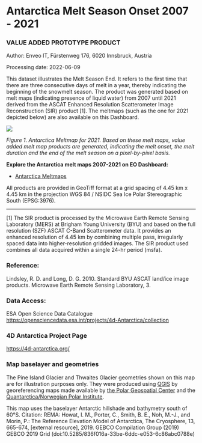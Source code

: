 # Antarctica Melt Season Onset 2007 - 2021 
### VALUE ADDED PROTOTYPE PRODUCT

Author: Enveo IT, Fürstenweg 176, 6020 Innsbruck, Austria

Processing date: 2022-06-09 

This dataset illustrates the Melt Season End. It refers to the first time that there are three consecutive days of melt in a year, thereby indicating the beginning of the snowmelt season. The product was generated based on melt maps (indicating presence of liquid water) from 2007 until 2021 derived from the ASCAT Enhanced Resolution Scatterometer Image Reconstruction (SIR) product [1]. The meltmaps (such as the one for 2021 depicted below) are also available on this Dashboard.

    
![](https://raw.githubusercontent.com/eurodatacube/eodash-assets/main/collections/ADD_Meltmap/ASCAT_AA_meltmap_2021.gif)
    
*Figure 1. Antarctica Meltmap for 2021. Based on these melt maps, value added melt map products are generated, indicating the melt onset, the melt duration and the end of the melt season on a pixel-by-pixel basis.*

**Explore the Antarctica melt maps 2007-2021 on EO Dashboard:**

* [Antarctica Meltmaps](https://eodashboard.org/explore?indicator=ADD_Meltmap)
    

All products are provided in GeoTiff format at a grid spacing of 4.45 km x 4.45 km in the projection WGS 84 / NSIDC Sea Ice Polar Stereographic South (EPSG:3976). 

------------------------------------------------
[1] The SIR product is processed by the Microwave Earth Remote Sensing Laboratory (MERS) at Brigham Young University (BYU) and based on the full resolution (SZF) ASCAT C-Band Scatterometer data. It provides an enhanced resolution of 4.45 km by combining multiple pass, irregularly spaced data into higher-resolution gridded images. The SIR product used combines all data acquired within a single 24-hr period (msfa). 

### Reference: 
Lindsley, R. D. and Long, D. G. 2010. Standard BYU ASCAT land/ice image products. Microwave Earth Remote Sensing Laboratory, 3.

### Data Access:
ESA Open Science Data Catalogue https://opensciencedata.esa.int/projects/4d-Antarctica/collection 

### 4D Antarctica Project Page
https://4d-antarctica.org/ 

### Map baselayer and geometries

The Pine Island Glacier and Thwaites Glacier geometries shown on this map are for illustration purposes only. They were produced using [QGIS](http://www.qgis.org) by georeferencing maps made available by [the Polar Geospatial Center](https://data.pgc.umn.edu/maps/antarctica/pgc/19/preview/Thwaites%20Glacier%20Regional.jpg) and  the [Quantarctica/Norwegian Polar Institute](https://www.carbonbrief.org/guest-post-how-close-is-the-west-antarctic-ice-sheet-to-a-tipping-point/).

This map uses the baselayer Antarctic hillshade and bathymetry south of 60°S. Citation: REMA: Howat, I. M., Porter, C., Smith, B. E., Noh, M.-J., and Morin, P.: The Reference Elevation Model of Antarctica, The Cryosphere, 13, 665-674, [external resource], 2019.  GEBCO Compilation Group (2019) GEBCO 2019 Grid (doi:10.5285/836f016a-33be-6ddc-e053-6c86abc0788e) 
